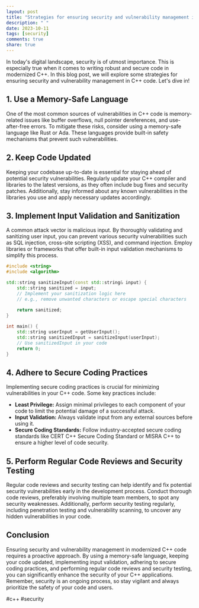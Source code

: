 ```yaml
---
layout: post
title: "Strategies for ensuring security and vulnerability management in modernized C++ code"
description: " "
date: 2023-10-11
tags: [security]
comments: true
share: true
---
```


In today's digital landscape, security is of utmost importance. This is especially true when it comes to writing robust and secure code in modernized C++. In this blog post, we will explore some strategies for ensuring security and vulnerability management in C++ code. Let's dive in!

## 1. Use a Memory-Safe Language

One of the most common sources of vulnerabilities in C++ code is memory-related issues like buffer overflows, null pointer dereferences, and use-after-free errors. To mitigate these risks, consider using a memory-safe language like Rust or Ada. These languages provide built-in safety mechanisms that prevent such vulnerabilities.

## 2. Keep Code Updated

Keeping your codebase up-to-date is essential for staying ahead of potential security vulnerabilities. Regularly update your C++ compiler and libraries to the latest versions, as they often include bug fixes and security patches. Additionally, stay informed about any known vulnerabilities in the libraries you use and apply necessary updates accordingly.

## 3. Implement Input Validation and Sanitization

A common attack vector is malicious input. By thoroughly validating and sanitizing user input, you can prevent various security vulnerabilities such as SQL injection, cross-site scripting (XSS), and command injection. Employ libraries or frameworks that offer built-in input validation mechanisms to simplify this process.

```cpp
#include <string>
#include <algorithm>

std::string sanitizeInput(const std::string& input) {
    std::string sanitized = input;
    // Implement your sanitization logic here
    // e.g., remove unwanted characters or escape special characters
    
    return sanitized;
}

int main() {
    std::string userInput = getUserInput();
    std::string sanitizedInput = sanitizeInput(userInput);
    // Use sanitizedInput in your code
    return 0;
}
```

## 4. Adhere to Secure Coding Practices

Implementing secure coding practices is crucial for minimizing vulnerabilities in your C++ code. Some key practices include:

- **Least Privilege:** Assign minimal privileges to each component of your code to limit the potential damage of a successful attack.
- **Input Validation:** Always validate input from any external sources before using it.
- **Secure Coding Standards:** Follow industry-accepted secure coding standards like CERT C++ Secure Coding Standard or MISRA C++ to ensure a higher level of code security.

## 5. Perform Regular Code Reviews and Security Testing

Regular code reviews and security testing can help identify and fix potential security vulnerabilities early in the development process. Conduct thorough code reviews, preferably involving multiple team members, to spot any security weaknesses. Additionally, perform security testing regularly, including penetration testing and vulnerability scanning, to uncover any hidden vulnerabilities in your code.

## Conclusion

Ensuring security and vulnerability management in modernized C++ code requires a proactive approach. By using a memory-safe language, keeping your code updated, implementing input validation, adhering to secure coding practices, and performing regular code reviews and security testing, you can significantly enhance the security of your C++ applications. Remember, security is an ongoing process, so stay vigilant and always prioritize the safety of your code and users.

#c++ #security